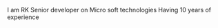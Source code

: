 I am RK
Senior developer on Micro soft technologies
Having 10 years of experience 

<!---
RK-RanjithKumar/RK-RanjithKumar is a ✨ special ✨ repository because its `README.md` (this file) appears on your GitHub profile.
You can click the Preview link to take a look at your changes.
--->
